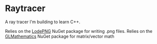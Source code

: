 # Raytracer
A ray tracer I'm building to learn C++.

Relies on the [LodePNG](https://github.com/lvandeve/lodepng) NuGet package for writing .png files.
Relies on the [GLMathematics](https://www.nuget.org/packages/glm/0.9.9.600) NuGet package for matrix/vector math
